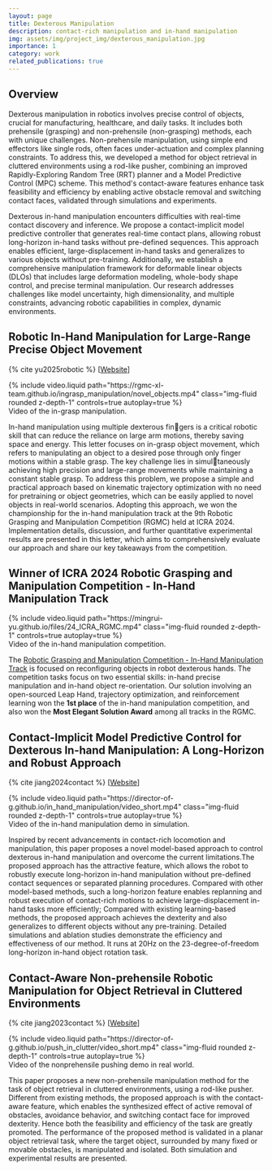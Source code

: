 ```yaml
---
layout: page
title: Dexterous Manipulation
description: contact-rich manipulation and in-hand manipulation
img: assets/img/project_img/dexterous_manipulation.jpg
importance: 1
category: work
related_publications: true
---
```


## Overview

Dexterous manipulation in robotics involves precise control of objects, crucial for manufacturing, healthcare, and daily tasks. It includes both prehensile (grasping) and non-prehensile (non-grasping) methods, each with unique challenges. Non-prehensile manipulation, using simple end effectors like single rods, often faces under-actuation and complex planning constraints. To address this, we developed a method for object retrieval in cluttered environments using a rod-like pusher, combining an improved Rapidly-Exploring Random Tree (RRT) planner and a Model Predictive Control (MPC) scheme. This method's contact-aware features enhance task feasibility and efficiency by enabling active obstacle removal and switching contact faces, validated through simulations and experiments.

Dexterous in-hand manipulation encounters difficulties with real-time contact discovery and inference. We propose a contact-implicit model predictive controller that generates real-time contact plans, allowing robust long-horizon in-hand tasks without pre-defined sequences. This approach enables efficient, large-displacement in-hand tasks and generalizes to various objects without pre-training. Additionally, we establish a comprehensive manipulation framework for deformable linear objects (DLOs) that includes large deformation modeling, whole-body shape control, and precise terminal manipulation. Our research addresses challenges like model uncertainty, high dimensionality, and multiple constraints, advancing robotic capabilities in complex, dynamic environments.

## Robotic In-Hand Manipulation for Large-Range Precise Object Movement

{% cite yu2025robotic %}
[[Website](https://rgmc-xl-team.github.io/ingrasp_manipulation/)]

<div class="row mt-3">
    <div class="col-sm mt-3 mt-md-0">
        {% include video.liquid path="https://rgmc-xl-team.github.io/ingrasp_manipulation/novel_objects.mp4" class="img-fluid rounded z-depth-1" controls=true autoplay=true %}
    </div>
</div>
<div class="caption">
    Video of the in-grasp manipulation.
</div>

In-hand manipulation using multiple dexterous fingers is a critical robotic skill that can reduce the reliance on large arm motions, thereby saving space and energy. This letter focuses on in-grasp object movement, which refers to manipulating an object to a desired pose through only finger motions within a stable grasp. The key challenge lies in simultaneously achieving high precision and large-range movements while maintaining a constant stable grasp. To address this problem, we propose a simple and practical approach based on kinematic trajectory optimization with no need for pretraining or object geometries, which can be easily applied to novel objects in real-world scenarios. Adopting this approach, we won the championship for the in-hand manipulation track at the
9th Robotic Grasping and Manipulation Competition (RGMC) held at ICRA 2024. Implementation details, discussion, and further quantitative experimental results are presented in this letter, which aims to comprehensively evaluate our approach and share our key takeaways from the competition.

## Winner of ICRA 2024 Robotic Grasping and Manipulation Competition - In-Hand Manipulation Track

<div class="row mt-3">
    <div class="col-sm mt-3 mt-md-0">
        {% include video.liquid path="https://mingrui-yu.github.io/files/24_ICRA_RGMC.mp4" class="img-fluid rounded z-depth-1" controls=true autoplay=true %}
    </div>
</div>
<div class="caption">
    Video of the in-hand manipulation competition.
</div>

The [Robotic Grasping and Manipulation Competition - In-Hand Manipulation Track](https://cse.usf.edu/~yusun/rgmc/2024.html) is focused on reconfiguring objects in robot dexterous hands. The competition tasks focus on two essential skills: in-hand precise manipulation and in-hand object re-orientation. Our solution involving an open-sourced Leap Hand, trajectory optimization, and reinforcement learning won the **1st place** of the in-hand manipulation competition, and also won the **Most Elegant Solution Award** among all tracks in the RGMC.

## Contact-Implicit Model Predictive Control for Dexterous In-hand Manipulation: A Long-Horizon and Robust Approach

{% cite jiang2024contact %}
[[Website](https://director-of-g.github.io/in_hand_manipulation/)]

<div class="row mt-3">
    <div class="col-sm mt-3 mt-md-0">
        {% include video.liquid path="https://director-of-g.github.io/in_hand_manipulation/video_short.mp4" class="img-fluid rounded z-depth-1" controls=true autoplay=true %}
    </div>
</div>
<div class="caption">
    Video of the in-hand manipulation demo in simulation.
</div>

Inspired by recent advancements in contact-rich locomotion and manipulation, this paper proposes a novel model-based approach to control dexterous in-hand manipulation and overcome the current limitations.The proposed approach has the attractive feature, which allows the robot to robustly execute long-horizon in-hand manipulation without pre-defined contact sequences or separated planning procedures. Compared with other model-based methods, such a long-horizon feature enables replanning and robust execution of contact-rich motions to achieve large-displacement in-hand tasks more efficiently; Compared with existing learning-based methods, the proposed approach achieves the dexterity and also generalizes to different objects without any pre-training. Detailed simulations and ablation studies demonstrate the efficiency and effectiveness of our method. It runs at 20Hz on the 23-degree-of-freedom long-horizon in-hand object rotation task.

## Contact-Aware Non-prehensile Robotic Manipulation for Object Retrieval in Cluttered Environments

{% cite jiang2023contact %}
[[Website](https://director-of-g.github.io/push_in_clutter/)]

<div class="row mt-3">
    <div class="col-sm mt-3 mt-md-0">
        {% include video.liquid path="https://director-of-g.github.io/push_in_clutter/video_short.mp4" class="img-fluid rounded z-depth-1" controls=true autoplay=true %}
    </div>
</div>
<div class="caption">
    Video of the nonprehensile pushing demo in real world.
</div>

This paper proposes a new non-prehensile manipulation method for the task of object retrieval in cluttered environments, using a rod-like pusher. Different from existing methods, the proposed approach is with the contact-aware feature, which enables the synthesized effect of active removal of obstacles, avoidance behavior, and switching contact face for improved dexterity. Hence both the feasibility and efficiency of the task are greatly promoted. The performance of the proposed method is validated in a planar object retrieval task, where the target object, surrounded by many fixed or movable obstacles, is manipulated and isolated. Both simulation and experimental results are presented.
